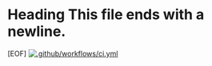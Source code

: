 # Heading This file ends with a newline.
[EOF]
[![.github/workflows/ci.yml](https://github.com/github/gh-actions-importer/actions/workflows/ci.yml/badge.svg?branch=main&event=create)](https://github.com/github/gh-actions-importer/actions/workflows/ci.yml)

